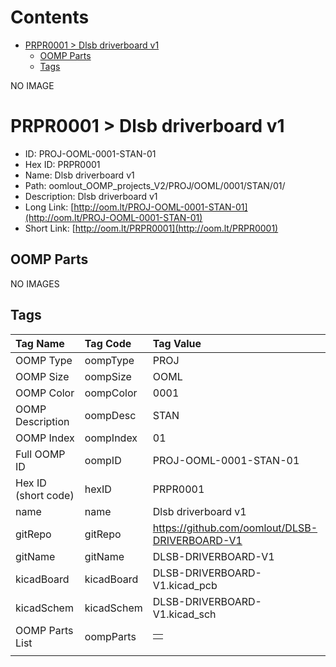 



Contents
========

* [PRPR0001 > Dlsb driverboard v1](#prpr0001--dlsb-driverboard-v1)
	* [OOMP Parts](#oomp-parts)
	* [Tags](#tags)
  
NO IMAGE  
# PRPR0001 > Dlsb driverboard v1

- ID: PROJ-OOML-0001-STAN-01
- Hex ID: PRPR0001
- Name: Dlsb driverboard v1
- Path: oomlout_OOMP_projects_V2/PROJ/OOML/0001/STAN/01/
- Description: Dlsb driverboard v1
- Long Link: [http://oom.lt/PROJ-OOML-0001-STAN-01](http://oom.lt/PROJ-OOML-0001-STAN-01)
- Short Link: [http://oom.lt/PRPR0001](http://oom.lt/PRPR0001)

## OOMP Parts
  
NO IMAGES  
## Tags
  

|Tag Name|Tag Code|Tag Value|
| :--- | :--- | :--- |
|OOMP Type|oompType|PROJ|
|OOMP Size|oompSize|OOML|
|OOMP Color|oompColor|0001|
|OOMP Description|oompDesc|STAN|
|OOMP Index|oompIndex|01|
|Full OOMP ID|oompID|PROJ-OOML-0001-STAN-01|
|Hex ID (short code)|hexID|PRPR0001|
|name|name|Dlsb driverboard v1|
|gitRepo|gitRepo|https://github.com/oomlout/DLSB-DRIVERBOARD-V1|
|gitName|gitName|DLSB-DRIVERBOARD-V1|
|kicadBoard|kicadBoard|DLSB-DRIVERBOARD-V1.kicad_pcb|
|kicadSchem|kicadSchem|DLSB-DRIVERBOARD-V1.kicad_sch|
|OOMP Parts List|oompParts|<table><tr><td></td></tr></table>|
||||
